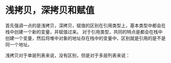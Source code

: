 # 浅拷贝，深拷贝和赋值
首先强调一点的是浅拷贝，深拷贝，赋值的区别在引用类型上，基本类型中都会在栈中创建一个新的变量，并赋值过来。
对于引用类型，共同的特点是都会在栈中创建一个变量，然后将堆中对象的地址存在栈中的变量中，区别就是引用的是不是同一个地址。

浅拷贝对于单层列表来说，没有区别，但是对于多层列表来说：

